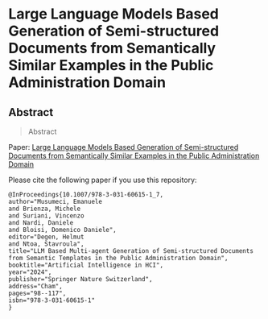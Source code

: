# Large Language Models Based Generation of Semi-structured Documents from Semantically Similar Examples in the Public Administration Domain

## Abstract
> Abstract

[TODO: INSERT LINK TO PAPER]: #

Paper: <a href="https://arxiv.org/abs/2402.14871" target="_blank">Large Language Models Based Generation of Semi-structured Documents from Semantically Similar Examples in the Public Administration Domain</a>

Please cite the following paper if you use this repository:
```
@InProceedings{10.1007/978-3-031-60615-1_7,
author="Musumeci, Emanuele
and Brienza, Michele
and Suriani, Vincenzo
and Nardi, Daniele
and Bloisi, Domenico Daniele",
editor="Degen, Helmut
and Ntoa, Stavroula",
title="LLM Based Multi-agent Generation of Semi-structured Documents from Semantic Templates in the Public Administration Domain",
booktitle="Artificial Intelligence in HCI",
year="2024",
publisher="Springer Nature Switzerland",
address="Cham",
pages="98--117",
isbn="978-3-031-60615-1"
}
```
